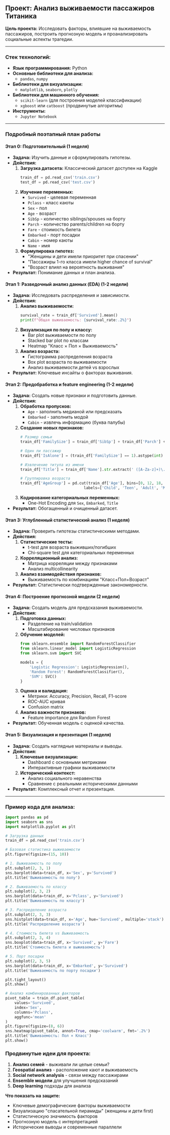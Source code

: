 ## **Проект: Анализ выживаемости пассажиров Титаника**

**Цель проекта:** Исследовать факторы, влиявшие на выживаемость пассажиров, построить прогнозную модель и проанализировать социальные аспекты трагедии.

---

### **Стек технологий:**

*   **Язык программирования:** Python
*   **Основные библиотеки для анализа:**
    *   `pandas`, `numpy`
*   **Библиотеки для визуализации:**
    *   `matplotlib`, `seaborn`, `plotly`
*   **Библиотеки для машинного обучения:**
    *   `scikit-learn` (для построения моделей классификации)
    *   `xgboost` или `catboost` (продвинутые алгоритмы)
*   **Инструменты:**
    *   `Jupyter Notebook`

---

### **Подробный поэтапный план работы**

#### **Этап 0: Подготовительный (1 неделя)**

*   **Задача:** Изучить данные и сформулировать гипотезы.
*   **Действия:**
    1.  **Загрузка датасета:** Классический датасет доступен на Kaggle
        ```python
        train_df = pd.read_csv('train.csv')
        test_df = pd.read_csv('test.csv')
        ```
    2.  **Изучение переменных:**
        *   `Survived` - целевая переменная
        *   `Pclass` - класс каюты
        *   `Sex` - пол
        *   `Age` - возраст
        *   `SibSp` - количество siblings/spouses на борту
        *   `Parch` - количество parents/children на борту
        *   `Fare` - стоимость билета
        *   `Embarked` - порт посадки
        *   `Cabin` - номер каюты
        *   `Name` - имя
    3.  **Формулировка гипотез:**
        *   "Женщины и дети имели приоритет при спасении"
        *   "Пассажиры 1-го класса имели higher chance of survival"
        *   "Возраст влиял на вероятность выживания"
*   **Результат:** Понимание данных и план анализа.

#### **Этап 1: Разведочный анализ данных (EDA) (1-2 недели)**

*   **Задача:** Исследовать распределения и зависимости.
*   **Действия:**
    1.  **Анализ выживаемости:**
        ```python
        survival_rate = train_df['Survived'].mean()
        print(f"Общая выживаемость: {survival_rate:.2%}")
        ```
    2.  **Визуализация по полу и классу:**
        *   Bar plot выживаемости по полу
        *   Stacked bar plot по классам
        *   Heatmap "Класс × Пол × Выживаемость"
    3.  **Анализ возраста:**
        *   Гистограмма распределения возраста
        *   Box plot возраста по выживаемости
        *   Анализ выживаемости детей vs взрослых
*   **Результат:** Ключевые инсайты о факторах выживания.

#### **Этап 2: Предобработка и feature engineering (1-2 недели)**

*   **Задача:** Создать новые признаки и подготовить данные.
*   **Действия:**
    1.  **Обработка пропусков:**
        *   `Age` - заполнить медианой или предсказать
        *   `Embarked` - заполнить модой
        *   `Cabin` - извлечь информацию (буква палубы)
    2.  **Создание новых признаков:**
        ```python
        # Размер семьи
        train_df['FamilySize'] = train_df['SibSp'] + train_df['Parch'] + 1
        
        # Один ли пассажир
        train_df['IsAlone'] = (train_df['FamilySize'] == 1).astype(int)
        
        # Извлечение титула из имени
        train_df['Title'] = train_df['Name'].str.extract(' ([A-Za-z]+)\.', expand=False)
        
        # Группировка возраста
        train_df['AgeGroup'] = pd.cut(train_df['Age'], bins=[0, 12, 18, 35, 60, 100], 
                                    labels=['Child', 'Teen', 'Adult', 'Middle', 'Senior'])
        ```
    3.  **Кодирование категориальных переменных:**
        *   One-Hot Encoding для `Sex`, `Embarked`, `Title`
*   **Результат:** Обогащенный и очищенный датасет.

#### **Этап 3: Углубленный статистический анализ (1 неделя)**

*   **Задача:** Проверить гипотезы статистическими методами.
*   **Действия:**
    1.  **Статистические тесты:**
        *   t-test для возраста выживших/погибших
        *   Chi-square test для категориальных переменных
    2.  **Корреляционный анализ:**
        *   Матрица корреляции между признаками
        *   Анализ multicollinearity
    3.  **Анализ взаимодействия признаков:**
        *   Выживаемость по комбинациям "Класс+Пол+Возраст"
*   **Результат:** Статистически подтвержденные закономерности.

#### **Этап 4: Построение прогнозной модели (2 недели)**

*   **Задача:** Создать модель для предсказания выживаемости.
*   **Действия:**
    1.  **Подготовка данных:**
        *   Разделение на train/validation
        *   Масштабирование числовых признаков
    2.  **Обучение моделей:**
        ```python
        from sklearn.ensemble import RandomForestClassifier
        from sklearn.linear_model import LogisticRegression
        from sklearn.svm import SVC
        
        models = {
            'Logistic Regression': LogisticRegression(),
            'Random Forest': RandomForestClassifier(),
            'SVM': SVC()
        }
        ```
    3.  **Оценка и валидация:**
        *   Метрики: Accuracy, Precision, Recall, F1-score
        *   ROC-AUC кривая
        *   Confusion matrix
    4.  **Анализ важности признаков:**
        *   Feature importance для Random Forest
*   **Результат:** Обученная модель с оценкой качества.

#### **Этап 5: Визуализация и презентация (1 неделя)**

*   **Задача:** Создать наглядные материалы и выводы.
*   **Действия:**
    1.  **Ключевые визуализации:**
        *   Dashboard с основными метриками
        *   Интерактивные графики выживаемости
    2.  **Исторический контекст:**
        *   Анализ социального неравенства
        *   Сравнение с реальными историческими данными
*   **Результат:** Комплексный отчет и презентация.

---

### **Пример кода для анализа:**

```python
import pandas as pd
import seaborn as sns
import matplotlib.pyplot as plt

# Загрузка данных
train_df = pd.read_csv('train.csv')

# Базовая статистика выживаемости
plt.figure(figsize=(15, 10))

# 1. Выживаемость по полу
plt.subplot(2, 3, 1)
sns.barplot(data=train_df, x='Sex', y='Survived')
plt.title('Выживаемость по полу')

# 2. Выживаемость по классу
plt.subplot(2, 3, 2)
sns.barplot(data=train_df, x='Pclass', y='Survived')
plt.title('Выживаемость по классу')

# 3. Распределение возраста
plt.subplot(2, 3, 3)
sns.histplot(data=train_df, x='Age', hue='Survived', multiple='stack')
plt.title('Распределение возраста')

# 4. Стоимость билета vs Выживаемость
plt.subplot(2, 3, 4)
sns.boxplot(data=train_df, x='Survived', y='Fare')
plt.title('Стоимость билета и выживаемость')

# 5. Порт посадки
plt.subplot(2, 3, 5)
sns.barplot(data=train_df, x='Embarked', y='Survived')
plt.title('Выживаемость по порту посадки')

plt.tight_layout()
plt.show()

# Анализ комбинированных факторов
pivot_table = train_df.pivot_table(
    values='Survived', 
    index='Sex', 
    columns='Pclass', 
    aggfunc='mean'
)
plt.figure(figsize=(8, 6))
sns.heatmap(pivot_table, annot=True, cmap='coolwarm', fmt='.2%')
plt.title('Выживаемость: Пол × Класс')
plt.show()
```

### **Продвинутые идеи для проекта:**

1.  **Анализ семей** - выживали ли целые семьи?
2.  **Геospatial анализ** - расположение кают и выживаемость
3.  **Social network analysis** - связи между пассажирами
4.  **Ensemble модели** для улучшения предсказаний
5.  **Deep learning** подходы для анализа

**Что показать на защите:**
- Ключевые демографические факторы выживаемости
- Визуализацию "спасательной пирамиды" (женщины и дети first)
- Статистическую значимость факторов
- Прогнозную модель с интерпретацией
- Исторические выводы и современные параллели